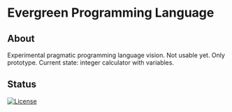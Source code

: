 # Evergreen Programming Language

## About
Experimental pragmatic programming language vision. Not usable yet. Only prototype.
Current state: integer calculator with variables.

## Status
[![License](https://img.shields.io/badge/license-Apache%20License%202.0-blue.svg?style=flat)](https://github.com/sunloving/evergreen-lang/blob/master/LICENSE)
